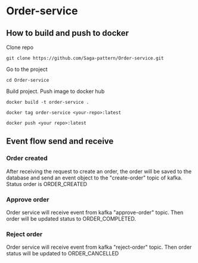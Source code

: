 # Order-service

## How to build and push to docker
Clone repo
```
git clone https://github.com/Saga-pattern/Order-service.git
```

Go to the project
```
cd Order-service
```

Build project. Push image to docker hub
```
docker build -t order-service .
```
```
docker tag order-service <your-repo>:latest
```
```
docker push <your repo>:latest
```

## Event flow send and receive
### Order created
After receiving the request to create an order, the order will be saved to the database and send an event object to the "create-order" topic of kafka. Status order is ORDER_CREATED

### Approve order
Order service will receive event from kafka "approve-order" topic. Then order will be updated status to ORDER_COMPLETED.

### Reject order
Order service will receive event from kafka "reject-order" topic. Then order status will be updated to ORDER_CANCELLED
